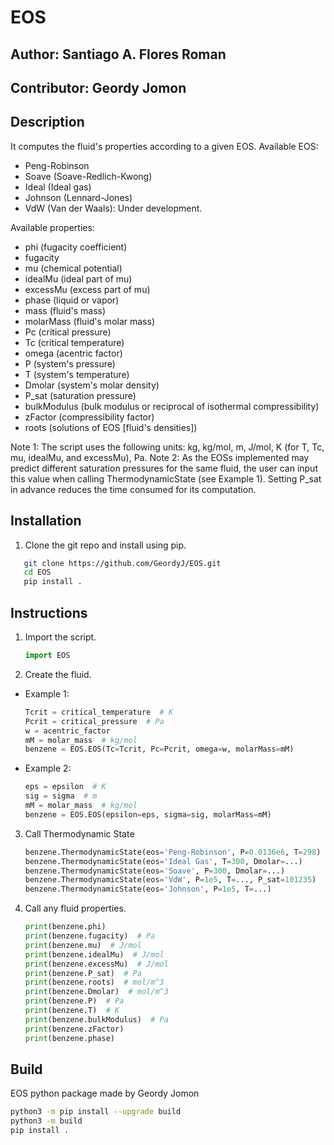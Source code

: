 # EOS
## Author: Santiago A. Flores Roman
## Contributor: Geordy Jomon

## Description
It computes the fluid's properties according to a given EOS.
Available EOS:
- Peng-Robinson
- Soave (Soave-Redlich-Kwong)
- Ideal (Ideal gas)
- Johnson (Lennard-Jones)
- VdW (Van der Waals): Under development.

Available properties:
- phi (fugacity coefficient)
- fugacity
- mu (chemical potential)
- idealMu (ideal part of mu)
- excessMu (excess part of mu)
- phase (liquid or vapor)
- mass (fluid's mass)
- molarMass (fluid's molar mass)
- Pc (critical pressure)
- Tc (critical temperature)
- omega (acentric factor)
- P (system's pressure)
- T (system's temperature)
- Dmolar (system's molar density)
- P_sat (saturation pressure)
- bulkModulus (bulk modulus or reciprocal of isothermal compressibility)
- zFactor (compressibility factor)
- roots (solutions of EOS [fluid's densities])

Note 1: The script uses the following units: kg, kg/mol, m, J/mol, K (for T, Tc, mu, idealMu, and excessMu), Pa.
Note 2: As the EOSs implemented may predict different saturation pressures for the same fluid, the user can input this value when calling ThermodynamicState (see Example 1). Setting P_sat in advance reduces the time consumed for its computation.

## Installation
1. Clone the git repo and install using pip.
```bash
   git clone https://github.com/GeordyJ/EOS.git
   cd EOS
   pip install .
```

## Instructions
1. Import the script.
   ```python
   import EOS
   ```
3. Create the fluid.
-  Example 1:
   ```python
   Tcrit = critical_temperature  # K
   Pcrit = critical_pressure  # Pa
   w = acentric_factor
   mM = molar_mass  # kg/mol
   benzene = EOS.EOS(Tc=Tcrit, Pc=Pcrit, omega=w, molarMass=mM)
   ```
-  Example 2:
    ```python
    eps = epsilon  # K
    sig = sigma  # m
    mM = molar_mass  # kg/mol
    benzene = EOS.EOS(epsilon=eps, sigma=sig, molarMass=mM)
    ```
3.  Call Thermodynamic State
    ```python
    benzene.ThermodynamicState(eos='Peng-Robinson', P=0.0136e6, T=298)
    benzene.ThermodynamicState(eos='Ideal Gas', T=300, Dmolar=...)
    benzene.ThermodynamicState(eos='Soave', P=300, Dmolar=...)
    benzene.ThermodynamicState(eos='VdW', P=1e5, T=..., P_sat=101235)
    benzene.ThermodynamicState(eos='Johnson', P=1e5, T=...)
    ```
4. Call any fluid properties.
    ```python
    print(benzene.phi)
    print(benzene.fugacity)  # Pa
    print(benzene.mu)  # J/mol
    print(benzene.idealMu)  # J/mol
    print(benzene.excessMu)  # J/mol
    print(benzene.P_sat)  # Pa
    print(benzene.roots)  # mol/m^3
    print(benzene.Dmolar)  # mol/m^3
    print(benzene.P)  # Pa
    print(benzene.T)  # K
    print(benzene.bulkModulus)  # Pa
    print(benzene.zFactor)
    print(benzene.phase)
    ```

## Build
EOS python package made by Geordy Jomon
```bash
python3 -m pip install --upgrade build
python3 -m build
pip install .
```
